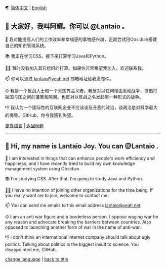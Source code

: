 <a id="语言" />

🌏 [简体中文](#简体中文) | [English](#英文)

<a id="简体中文" />

## 👋 大家好，我叫阿耀。你可以 @Lantaio 。

🧐 我对能提高人们的工作效率和幸福感的事物感兴趣，近期尝试用Obsidian搭建自己的知识管理系统。

📚 我正在学习CSS。接下来打算学习Java和Python。

🙋‍♂️ 暂时没有加入其它组织的打算。如果你非常希望我加入，欢迎联系我。

📫 你可以通过 lantaio@yeah.net 邮箱地址给我发邮件。

☮ 我是一个反战人士和一个无国界主义者。我反对以任何理由发动战争，提倡打破国与国之间的藩篱和隔阂。也反对以反战之名发起另一种形式的战争。

👎 我认为一个国际性的互联网企业不应该谈及丑恶的政治，谈政治是对科学最大的侮辱。GitHub，你令我感到失望。

[更换语言](#语言) | [返回标题](#简体中文)

---

<a id="英文" />

## 👋 Hi, my name is Lantaio Joy. You can @Lantaio .

🧐 I am interested in things that can enhance people's work efficiency and happiness, and I have recently tried to build my own knowledge management system using Obsidian.

📚 I'm studying CSS. After that, I'm going to study Java and Python.

🙋‍♂️ I have no intention of joining other organizations for the time being. If you really want me to join, welcome to contact me.

📫 You can send me emails to this email address lantaio@yeah.net.

☮ I am an anti war figure and a borderless person. I oppose waging war for any reason and advocate breaking the barriers between countries. Also opposed to launching another form of war in the name of anti-war.

👎 I don't think an international internet company should talk about ugly politics. Talking about politics is the biggest insult to science. You disappointed me, GitHub.

[change language](#语言) | [back to title](#英文)
